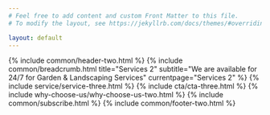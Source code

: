 ```yaml
---
# Feel free to add content and custom Front Matter to this file.
# To modify the layout, see https://jekyllrb.com/docs/themes/#overriding-theme-defaults

layout: default
---
```


{% include common/header-two.html %}
{% include common/breadcrumb.html title="Services 2"  subtitle="We are available for 24/7 for Garden & Landscaping Services" currentpage="Services 2" %}
{% include service/service-three.html %}
{% include cta/cta-three.html %}
{% include why-choose-us/why-choose-us-two.html %}
{% include common/subscribe.html %}
{% include common/footer-two.html %}